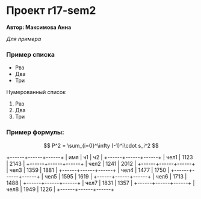 # Проект r17-sem2 

**Автор: Максимова Анна**

*Для примера*

### Пример списка

* Рвз
* Два
* Три

Нумерованный список
1. Раз
2. Два
4. Три
### Пример формулы:

$$ P^2 = \sum_{i=0}^\infty (-1)^i\cdot s_i^2 $$


+------+------+------+
|  имя |  ч1  |  ч2  |
+------+------+------+
| чел1 | 1123 | 2143 |
+------+------+------+
| чел2 | 1241 | 2012 |
+------+------+------+
| чел3 | 1359 | 1881 |
+------+------+------+
| чел4 | 1477 | 1750 |
+------+------+------+
| чел5 | 1595 | 1619 |
+------+------+------+
| чел6 | 1713 | 1488 |
+------+------+------+
| чел7 | 1831 | 1357 |
+------+------+------+
| чел8 | 1949 | 1226 |
+------+------+------+
